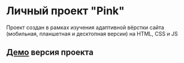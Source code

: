 # **Личный проект "Pink"**
Проект создан в рамках изучения адаптивной вёрстки сайта (мобильная, планшетная и десктопная версии) на HTML, CSS и JS

## [Демо](https://lisan4.github.io/zipup/) версия проекта
